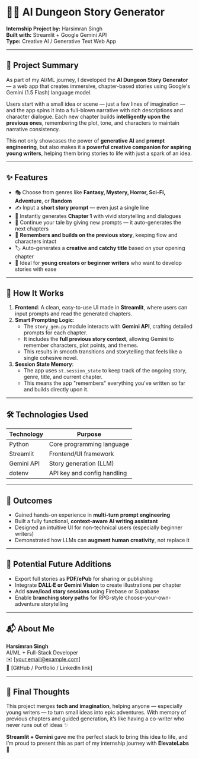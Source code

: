 # 🧙‍♂️ AI Dungeon Story Generator

**Internship Project by:** Harsimran Singh  
**Built with:** Streamlit + Google Gemini API  
**Type:** Creative AI / Generative Text Web App  

---

## 🧾 Project Summary

As part of my AI/ML journey, I developed the **AI Dungeon Story Generator** — a web app that creates immersive, chapter-based stories using Google's Gemini (1.5 Flash) language model.

Users start with a small idea or scene — just a few lines of imagination — and the app spins it into a full-blown narrative with rich descriptions and character dialogue. Each new chapter builds **intelligently upon the previous ones**, remembering the plot, tone, and characters to maintain narrative consistency. 

This not only showcases the power of **generative AI** and **prompt engineering**, but also makes it a **powerful creative companion for aspiring young writers**, helping them bring stories to life with just a spark of an idea.

---

## ✨ Features

- 🎭 Choose from genres like **Fantasy, Mystery, Horror, Sci-Fi, Adventure**, or **Random**
- ✍️ Input a **short story prompt** — even just a single line
- 📖 Instantly generates **Chapter 1** with vivid storytelling and dialogues
- 🔁 Continue your tale by giving new prompts — it auto-generates the next chapters
- 🧠 **Remembers and builds on the previous story**, keeping flow and characters intact
- 🏷️ Auto-generates a **creative and catchy title** based on your opening chapter
- 🚀 Ideal for **young creators or beginner writers** who want to develop stories with ease

---

## 🧠 How It Works

1. **Frontend**: A clean, easy-to-use UI made in **Streamlit**, where users can input prompts and read the generated chapters.
2. **Smart Prompting Logic**:  
   - The `story_gen.py` module interacts with **Gemini API**, crafting detailed prompts for each chapter.
   - It includes the **full previous story context**, allowing Gemini to remember characters, plot points, and themes.
   - This results in smooth transitions and storytelling that feels like a single cohesive novel.
3. **Session State Memory**:  
   - The app uses `st.session_state` to keep track of the ongoing story, genre, title, and current chapter.
   - This means the app "remembers" everything you've written so far and builds directly upon it.

---

## 🛠️ Technologies Used

| Technology      | Purpose                        |
|----------------|--------------------------------|
| Python          | Core programming language      |
| Streamlit       | Frontend/UI framework          |
| Gemini API      | Story generation (LLM)         |
| dotenv          | API key and config handling    |

---

## 🎯 Outcomes

- Gained hands-on experience in **multi-turn prompt engineering**
- Built a fully functional, **context-aware AI writing assistant**
- Designed an intuitive UI for non-technical users (especially beginner writers)
- Demonstrated how LLMs can **augment human creativity**, not replace it

---

## 🌱 Potential Future Additions

- Export full stories as **PDF/ePub** for sharing or publishing
- Integrate **DALL·E or Gemini Vision** to create illustrations per chapter
- Add **save/load story sessions** using Firebase or Supabase
- Enable **branching story paths** for RPG-style choose-your-own-adventure storytelling

---

## 📬 About Me

**Harsimran Singh**  
AI/ML + Full-Stack Developer  
✉️ [your.email@example.com]  
🔗 [GitHub / Portfolio / LinkedIn link]

---

## 🏁 Final Thoughts

This project merges **tech and imagination**, helping anyone — especially young writers — to turn small ideas into epic adventures. With memory of previous chapters and guided generation, it’s like having a co-writer who never runs out of ideas ✨

**Streamlit + Gemini** gave me the perfect stack to bring this idea to life, and I’m proud to present this as part of my internship journey with **ElevateLabs** 🚀
